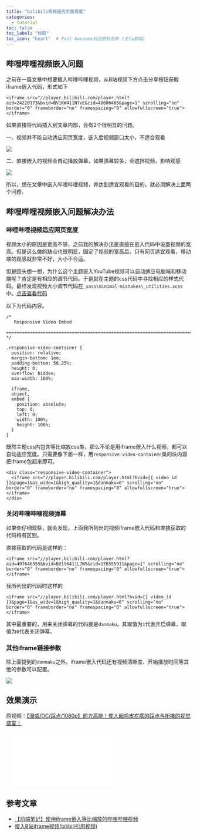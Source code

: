 ```yaml
---
title: "bilibili视频适应页面宽度"
categories:
  - tutorial
toc: false
toc_label: "标题"
toc_icon: "heart"  # Font Awesome对应图标名称 (无fa前缀)	
---
```

## 哔哩哔哩视频嵌入问题
之前在一篇文章中想要插入哔哩哔哩视频，从B站视频下方点击分享按钮获取iframe嵌入代码，形式如下

```
<iframe src="//player.bilibili.com/player.html?aid=24220173&bvid=BV1KW411N7vE&cid=40606466&page=1" scrolling="no" border="0" frameborder="no" framespacing="0" allowfullscreen="true"> </iframe>
```

如果直接将代码插入到文章内部，会有2个很明显的问题。

一、视频并不能自动适应网页宽度，嵌入后视频窗口太小，不适合观看

![](https://cdn.jsdelivr.net/gh/sunete/imghost/img2020-04-13_09-47-04.png)

二、直接嵌入的视频会自动播放弹幕，如果弹幕较多，会遮挡视频，影响观感

![](https://cdn.jsdelivr.net/gh/sunete/imghost/img20200413182227.png)

所以，想在文章中嵌入哔哩哔哩视频，并达到适宜观看的目的，就必须解决上面两个问题。

## 哔哩哔哩视频嵌入问题解决办法

### 哔哩哔哩视频适应网页宽度
视频太小的原因是宽高不够，之前我的解决办法是直接在嵌入代码中设置视频的宽高。但是这么做的缺点也很明显，固定了视频的宽高后，只有网页适宜观看，移动端的观感就非常不好，大小不合适。

但是回头想一想，为什么这个主题嵌入YouTube视频可以自动适应电脑端和移动端呢？肯定是有相应的调节代码。于是就在主题的css代码中寻找相应的样式代码。最终发现视频大小调节代码在`_sass\minimal-mistakes\_utilities.scss`中。[点击查看代码](https://github.com/sunete/sunete.github.io/blob/999d4aeba6e5772303668b1f26a0d74e71d99c69/_sass/minimal-mistakes/_utilities.scss#L538)

以下为代码内容。

```
/*
   Responsive Video Embed
   ========================================================================== */

.responsive-video-container {
  position: relative;
  margin-bottom: 1em;
  padding-bottom: 56.25%;
  height: 0;
  overflow: hidden;
  max-width: 100%;

  iframe,
  object,
  embed {
    position: absolute;
    top: 0;
    left: 0;
    width: 100%;
    height: 100%;
  }
}
```

既然主题css内包含等比缩放css类，那么不论是用iframe嵌入什么视频，都可以自动适应宽度。只需要像下面一样，用`responsive-video-container`类的块内容把iframe包起来即可。

```
<div class="responsive-video-container">
  <iframe src="//player.bilibili.com/player.html?bvid={{ video_id }}&page=1&as_wide=1&high_quality=1&danmaku=0" scrolling="no" border="0" frameborder="no" framespacing="0" allowfullscreen="true"> </iframe>
</div>
```

### 关闭哔哩哔哩视频弹幕
如果你仔细观察，就会发现，上面我所列出的视频iframe嵌入代码和直接获取的代码稍有区别。

直接获取的代码是这样的：
```
<iframe src="//player.bilibili.com/player.html?aid=497646355&bvid=BV1tK411L7W5&cid=176555911&page=1" scrolling="no" border="0" frameborder="no" framespacing="0" allowfullscreen="true"> </iframe>
```

我所列出的代码时这样的
```
<iframe src="//player.bilibili.com/player.html?bvid={{ video_id }}&page=1&as_wide=1&high_quality=1&danmaku=0" scrolling="no" border="0" frameborder="no" framespacing="0" allowfullscreen="true"> </iframe>
```
其中最重要的，用来关闭弹幕的代码就是`danmaku`。其取值为`1`代表开启弹幕，取值为`0`代表关闭弹幕。

### 其他iframe链接参数
除上面提到的`danmaku`之外，iframe嵌入代码还有视频清晰度、开始播放时间等其他的参数可以配置。

![](https://cdn.jsdelivr.net/gh/sunete/imghost/img20200413172503.png)

## 效果演示
原视频：[【漫威/DC/踩点/1080p】前方高能！使人起鸡皮疙瘩的踩点与衔接的视觉盛宴！](https://www.bilibili.com/video/BV1Vb41177ud)

<div class="responsive-video-container">
  <iframe src="//player.bilibili.com/player.html?aid=46996647&bvid=BV1Vb41177ud&cid=98464161&page=1&as_wide=1&high_quality=1&danmaku=0" scrolling="no" border="0" frameborder="no" framespacing="0" allowfullscreen="true"> </iframe>
</div>

## 参考文章
- [【前端笔记】使用iframe嵌入等比缩放的哔哩哔哩视频](https://blog.potatofield.cn/%e3%80%90%e5%89%8d%e7%ab%af%e7%ac%94%e8%ae%b0%e3%80%91%e4%bd%bf%e7%94%a8iframe%e5%b5%8c%e5%85%a5%e7%ad%89%e6%af%94%e7%bc%a9%e6%94%be%e7%9a%84%e5%93%94%e5%93%a9%e5%93%94%e5%93%a9%e8%a7%86%e9%a2%91/)
- [接入B站iframe视频(bilibili引用视频)](https://blog.csdn.net/xinshou_caizhu/article/details/94028606)